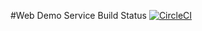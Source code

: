 #Web Demo Service
Build Status [![CircleCI](https://circleci.com/gh/omarelprince27/secops_cdci.svg?style=svg)](https://circleci.com/gh/omarelprince27/secops_cdci)
